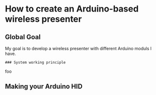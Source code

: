# How to create an Arduino-based wireless presenter

  ## Global Goal

My goal is to develop a wireless presenter with different Arduino moduls I have.

    ### System working principle
foo

## Making your Arduino HID

